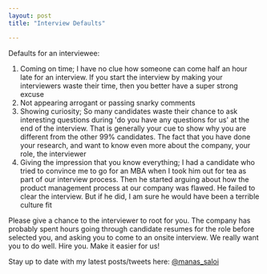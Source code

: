 ```yaml
---
layout: post
title: "Interview Defaults"

---
```


Defaults for an interviewee:

1. Coming on time; I have no clue how someone can come half an hour late for an interview. If you start the interview by making your interviewers waste their time, then you better have a super strong excuse
2. Not appearing arrogant or passing snarky comments
3. Showing curiosity; So many candidates waste their chance to ask interesting questions during 'do you have any questions for us' at the end of the interview. That is generally your cue to show why you are different from the other 99% candidates. The fact that you have done your research, and want to know even more about the company, your role, the interviewer
4. Giving the impression that you know everything; I had a candidate who tried to convince me to go for an MBA when I took him out for tea as part of our interview process. Then he started arguing about how the product management process at our company was flawed. He failed to clear the interview. But if he did, I am sure he would have been a terrible culture fit

Please give a chance to the interviewer to root for you. The company has probably spent hours going through candidate resumes for the role before selected you, and asking you to come to an onsite interview. We really want you to do well. Hire you. Make it easier for us!

Stay up to date with my latest posts/tweets here: [@manas_saloi](http://twitter.com/manas_saloi)
